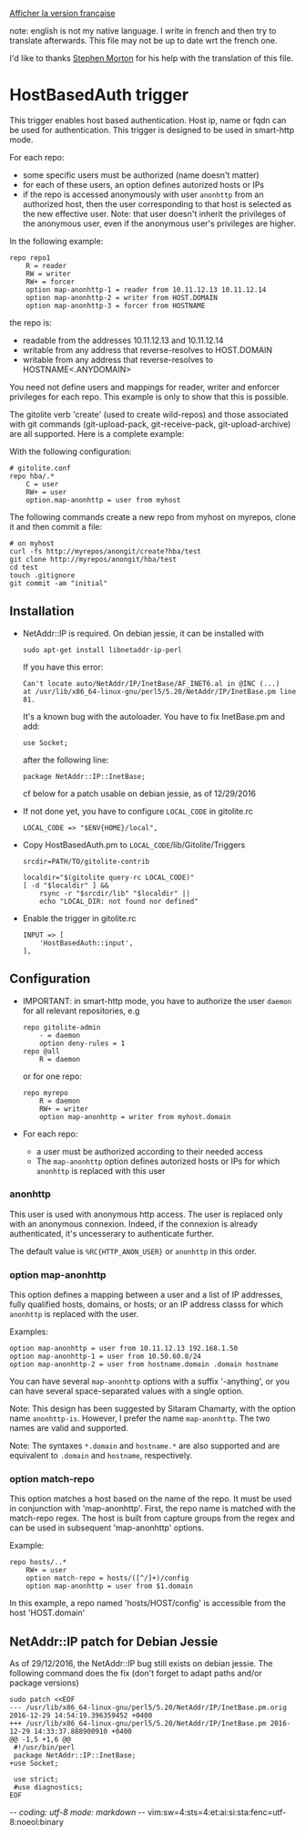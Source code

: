 [Afficher la version française](HostBasedAuth_fr.md)

note: english is not my native language. I write in french and then try to
translate afterwards. This file may not be up to date wrt the french one.

I'd like to thanks [Stephen Morton](https://github.com/stephencmorton) for his
help with the translation of this file.

# HostBasedAuth trigger

This trigger enables host based authentication. Host ip, name or fqdn can be used
for authentication. This trigger is designed to be used in smart-http mode.

For each repo:
* some specific users must be authorized (name doesn't matter)
* for each of these users, an option defines autorized hosts or IPs
* if the repo is accessed anonymously with user `anonhttp` from an authorized
  host, then the user corresponding to that host is selected as the new
  effective user. Note: that user doesn't inherit the privileges of the
  anonymous user, even if the anonymous user's privileges are higher.

In the following example:
~~~
repo repo1
    R = reader
    RW = writer
    RW+ = forcer
    option map-anonhttp-1 = reader from 10.11.12.13 10.11.12.14
    option map-anonhttp-2 = writer from HOST.DOMAIN
    option map-anonhttp-3 = forcer from HOSTNAME
~~~
the repo is:
* readable from the addresses 10.11.12.13 and 10.11.12.14
* writable from any address that reverse-resolves to HOST.DOMAIN
* writable from any address that reverse-resolves to HOSTNAME<.ANYDOMAIN>

You need not define users and mappings for reader, writer and enforcer
privileges for each repo. This example is only to show that this is possible.

The gitolite verb 'create' (used to create wild-repos) and those associated with
git commands (git-upload-pack, git-receive-pack, git-upload-archive) are all
supported. Here is a complete example:

With the following configuration:
~~~
# gitolite.conf
repo hba/.*
    C = user
    RW+ = user
    option.map-anonhttp = user from myhost
~~~
The following commands create a new repo from myhost on myrepos, clone it and
then commit a file:
~~~
# on myhost
curl -fs http://myrepos/anongit/create?hba/test
git clone http://myrepos/anongit/hba/test
cd test
touch .gitignore
git commit -am "initial"
~~~

## Installation

* NetAddr::IP is required. On debian jessie, it can be installed with
    ~~~
    sudo apt-get install libnetaddr-ip-perl
    ~~~
  If you have this error:
    ~~~
    Can't locate auto/NetAddr/IP/InetBase/AF_INET6.al in @INC (...)
    at /usr/lib/x86_64-linux-gnu/perl5/5.20/NetAddr/IP/InetBase.pm line 81.
    ~~~
  It's a known bug with the autoloader. You have to fix InetBase.pm and add:
    ~~~
    use Socket;
    ~~~
  after the following line:
    ~~~
    package NetAddr::IP::InetBase;
    ~~~
  cf below for a patch usable on debian jessie, as of 12/29/2016

* If not done yet, you have to configure `LOCAL_CODE` in gitolite.rc
    ~~~
    LOCAL_CODE => "$ENV{HOME}/local",
    ~~~

* Copy HostBasedAuth.pm to `LOCAL_CODE`/lib/Gitolite/Triggers
    ~~~
    srcdir=PATH/TO/gitolite-contrib

    localdir="$(gitolite query-rc LOCAL_CODE)"
    [ -d "$localdir" ] &&
        rsync -r "$srcdir/lib" "$localdir" ||
        echo "LOCAL_DIR: not found nor defined"
    ~~~

* Enable the trigger in gitolite.rc
    ~~~
    INPUT => [
        'HostBasedAuth::input',
    ],
    ~~~

## Configuration

* IMPORTANT: in smart-http mode, you have to authorize the user `daemon` for all
  relevant repositories, e.g
    ~~~
    repo gitolite-admin
        - = daemon
        option deny-rules = 1
    repo @all
        R = daemon
    ~~~
  or for one repo:
    ~~~
    repo myrepo
        R = daemon
        RW+ = writer
        option map-anonhttp = writer from myhost.domain
    ~~~

* For each repo:
    * a user must be authorized according to their needed access
    * The `map-anonhttp` option defines autorized hosts or IPs for which `anonhttp` is
      replaced with this user

### anonhttp

This user is used with anonymous http access. The user is replaced only with an
anonymous connexion. Indeed, if the connexion is already authenticated, it's
uncesserary to authenticate further.

The default value is `%RC{HTTP_ANON_USER}` or `anonhttp` in this order.

### option map-anonhttp

This option defines a mapping between a user and a list of IP addresses, fully
qualified hosts, domains, or hosts; or an IP address classs for which `anonhttp` is
replaced with the user.

Examples:
~~~
option map-anonhttp = user from 10.11.12.13 192.168.1.50
option map-anonhttp-1 = user from 10.50.60.0/24
option map-anonhttp-2 = user from hostname.domain .domain hostname
~~~
You can have several `map-anonhttp` options with a suffix '-anything', or you can
have several space-separated values with a single option.

Note: This design has been suggested by Sitaram Chamarty, with the option name
`anonhttp-is`. However, I prefer the name `map-anonhttp`. The two names are
valid and supported.

Note: The syntaxes `*.domain` and `hostname.*` are also supported and are
equivalent to `.domain` and `hostname`, respectively.

### option match-repo

This option matches a host based on the name of the repo. It must be used in
conjunction with 'map-anonhttp'. First, the repo name is matched with the
match-repo regex. The host is built from capture groups from the regex and
can be used in subsequent 'map-anonhttp' options.

Example:
~~~
repo hosts/..*
    RW+ = user
    option match-repo = hosts/([^/]+)/config
    option map-anonhttp = user from $1.domain
~~~
In this example, a repo named 'hosts/HOST/config' is accessible from the host
'HOST.domain'

## NetAddr::IP patch for Debian Jessie

As of 29/12/2016, the NetAddr::IP bug still exists on debian jessie. The
following command does the fix (don't forget to adapt paths and/or package
versions)
~~~
sudo patch <<EOF
--- /usr/lib/x86_64-linux-gnu/perl5/5.20/NetAddr/IP/InetBase.pm.orig	2016-12-29 14:54:19.396359452 +0400
+++ /usr/lib/x86_64-linux-gnu/perl5/5.20/NetAddr/IP/InetBase.pm	2016-12-29 14:33:37.888900910 +0400
@@ -1,5 +1,6 @@
 #!/usr/bin/perl
 package NetAddr::IP::InetBase;
+use Socket;
 
 use strict;
 #use diagnostics;
EOF
~~~

-*- coding: utf-8 mode: markdown -*- vim:sw=4:sts=4:et:ai:si:sta:fenc=utf-8:noeol:binary
